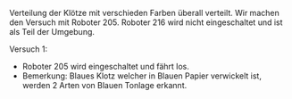 Verteilung der Klötze mit verschieden Farben überall verteilt.
Wir machen den Versuch mit Roboter 205.
Roboter 216 wird nicht eingeschaltet und ist als Teil der Umgebung.

Versuch 1: 
- Roboter 205 wird eingeschaltet und fährt los.
- Bemerkung: Blaues Klotz welcher in Blauen Papier verwickelt ist, werden 2 Arten von Blauen Tonlage erkannt.